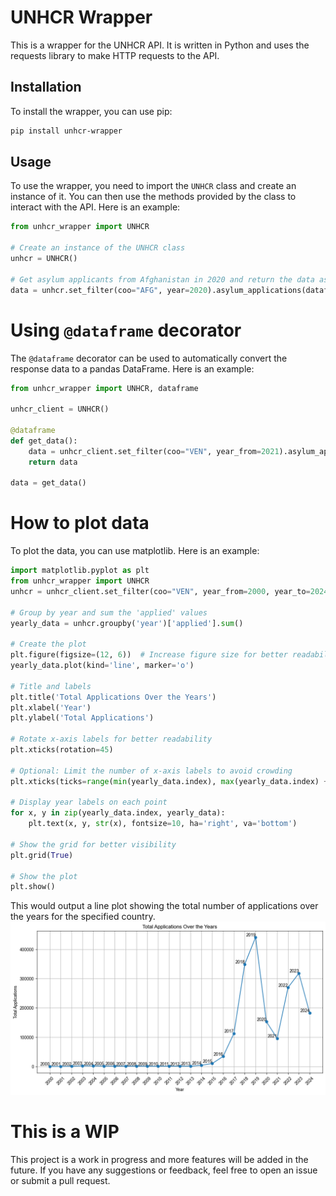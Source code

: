 # UNHCR Wrapper
This is a wrapper for the UNHCR API. It is written in Python and uses the requests library to make HTTP requests to the API.

## Installation
To install the wrapper, you can use pip:

```bash
pip install unhcr-wrapper
```

## Usage
To use the wrapper, you need to import the `UNHCR` class and create an instance of it. You can then use the methods provided by the class to interact
with the API. Here is an example:

```python
from unhcr_wrapper import UNHCR

# Create an instance of the UNHCR class
unhcr = UNHCR()

# Get asylum applicants from Afghanistan in 2020 and return the data as a DataFrame
data = unhcr.set_filter(coo="AFG", year=2020).asylum_applications(dataframe=True)
```

# Using `@dataframe` decorator
The `@dataframe` decorator can be used to automatically convert the response data to a pandas DataFrame. Here is an example:

```python       
from unhcr_wrapper import UNHCR, dataframe

unhcr_client = UNHCR()

@dataframe
def get_data():
    data = unhcr_client.set_filter(coo="VEN", year_from=2021).asylum_applications()
    return data

data = get_data()
```

# How to plot data
To plot the data, you can use matplotlib. Here is an example:

```python
import matplotlib.pyplot as plt
from unhcr_wrapper import UNHCR
unhcr = unhcr_client.set_filter(coo="VEN", year_from=2000, year_to=2024, coa_all=True).asylum_applications(dataframe=True)

# Group by year and sum the 'applied' values
yearly_data = unhcr.groupby('year')['applied'].sum()

# Create the plot
plt.figure(figsize=(12, 6))  # Increase figure size for better readability
yearly_data.plot(kind='line', marker='o')

# Title and labels
plt.title('Total Applications Over the Years')
plt.xlabel('Year')
plt.ylabel('Total Applications')

# Rotate x-axis labels for better readability
plt.xticks(rotation=45)

# Optional: Limit the number of x-axis labels to avoid crowding
plt.xticks(ticks=range(min(yearly_data.index), max(yearly_data.index) + 1, 1))

# Display year labels on each point
for x, y in zip(yearly_data.index, yearly_data):
    plt.text(x, y, str(x), fontsize=10, ha='right', va='bottom')

# Show the grid for better visibility
plt.grid(True)

# Show the plot
plt.show()
```

This would output a line plot showing the total number of applications over the years for the specified country.
![Total Applications Over the Years](https://github.com/chapig/py-unhcr/blob/main/example/output.png)

# This is a WIP
This project is a work in progress and more features will be added in the future. If you have any suggestions or feedback, feel free to open an issue or submit a pull request.
